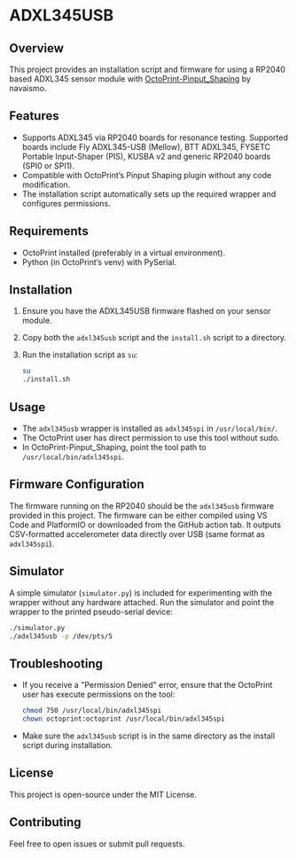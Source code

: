 # ADXL345USB

## Overview

This project provides an installation script and firmware for using a RP2040 based ADXL345 sensor module with [OctoPrint-Pinput\_Shaping](https://github.com/navaismo/Octoprint-Pinput_Shaping) by navaismo.

## Features

* Supports ADXL345 via RP2040 boards for resonance testing. Supported boards include Fly ADXL345-USB (Mellow), BTT ADXL345, FYSETC Portable Input-Shaper (PIS), KUSBA v2 and generic RP2040 boards (SPI0 or SPI1).
* Compatible with OctoPrint’s Pinput Shaping plugin without any code modification.
* The installation script automatically sets up the required wrapper and configures permissions.

## Requirements

* OctoPrint installed (preferably in a virtual environment).
* Python (in OctoPrint’s venv) with PySerial.

## Installation

1. Ensure you have the ADXL345USB firmware flashed on your sensor module.
2. Copy both the `adxl345usb` script and the `install.sh` script to a directory.
3. Run the installation script as `su`:

   ```bash
   su
   ./install.sh
   ```

## Usage

* The `adxl345usb` wrapper is installed as `adxl345spi` in `/usr/local/bin/`.
* The OctoPrint user has direct permission to use this tool without sudo.
* In OctoPrint-Pinput\_Shaping, point the tool path to `/usr/local/bin/adxl345spi`.

## Firmware Configuration

The firmware running on the RP2040 should be the `adxl345usb` firmware provided in this project. The firmware can be either compiled using VS Code and PlatformIO or downloaded from the GitHub action tab. It outputs CSV-formatted accelerometer data directly over USB (same format as `adxl345spi`).

## Simulator

A simple simulator (`simulator.py`) is included for experimenting with the wrapper without any hardware attached. Run the simulator and point the wrapper to the printed pseudo-serial device:

```bash
./simulator.py
./adxl345usb -p /dev/pts/5
```

## Troubleshooting

* If you receive a "Permission Denied" error, ensure that the OctoPrint user has execute permissions on the tool:

  ```bash
  chmod 750 /usr/local/bin/adxl345spi
  chown octoprint:octoprint /usr/local/bin/adxl345spi
  ```

* Make sure the `adxl345usb` script is in the same directory as the install script during installation.

## License

This project is open-source under the MIT License.

## Contributing

Feel free to open issues or submit pull requests.
